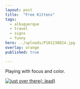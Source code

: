 ```yaml
---
layout: post
title:  "Free Kittens"
tags:
  - albuquerque
  - travel
  - signs
  - funny
hero: ../uploads/P101238024.jpg
overlay: orange
published: true

---
```


Playing with focus and color.

[![just over there](../uploads/P101238024.jpg){:.lead}](../uploads/P101238024.jpg)